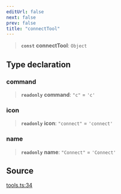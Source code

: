 ```yaml
---
editUrl: false
next: false
prev: false
title: "connectTool"
---
```


> **`const`** **connectTool**: `Object`

## Type declaration

### command

> **`readonly`** **command**: `"c"` = `'c'`

### icon

> **`readonly`** **icon**: `"connect"` = `'connect'`

### name

> **`readonly`** **name**: `"Connect"` = `'Connect'`

## Source

[tools.ts:34](https://github.com/nodenogg-in/alpha-p2p/blob/537491b7f422df1359d1cfda9feedcc4a36a0605/packages/infinitykit/src/tools.ts#L34)
